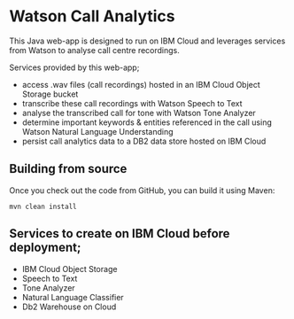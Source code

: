 # Watson Call Analytics 
This Java web-app is designed to run on IBM Cloud and leverages services from Watson to analyse call centre recordings. 

Services provided by this web-app; 
- access .wav files (call recordings) hosted in an IBM Cloud Object Storage bucket
- transcribe these call recordings with Watson Speech to Text 
- analyse the transcribed call for tone with Watson Tone Analyzer
- determine important keywords & entities referenced in the call using Watson Natural Language Understanding
- persist call analytics data to a DB2 data store hosted on IBM Cloud 

## Building from source 
Once you check out the code from GitHub, you can build it using Maven:
``` 
mvn clean install
```

## Services to create on IBM Cloud before deployment; 
- IBM Cloud Object Storage
- Speech to Text 
- Tone Analyzer
- Natural Language Classifier 
- Db2 Warehouse on Cloud 
